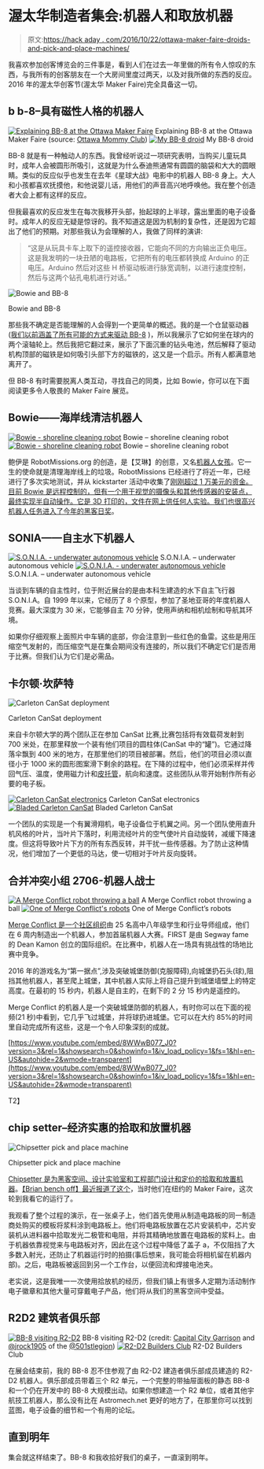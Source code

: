 # 渥太华制造者集会:机器人和取放机器

> 原文:[https://hack aday . com/2016/10/22/ottawa-maker-faire-droids-and-pick-and-place-machines/](https://hackaday.com/2016/10/22/ottawa-maker-faire-droids-and-pick-and-place-machines/)

我喜欢参加创客博览会的三件事是，看到人们在过去一年里做的所有令人惊叹的东西，与我所有的创客朋友在一个大房间里度过两天，以及对我所做的东西的反应。2016 年的渥太华创客节(渥太华 Maker Faire)完全具备这一切。

## b b-8–具有磁性人格的机器人

 [![Explaining BB-8 at the Ottawa Maker Faire](../Images/ed364d6f7051f6c20b7ca1750cc864ac.png "Explaining BB-8 at the Ottawa Maker Faire")](https://hackaday.com/2016/10/22/ottawa-maker-faire-droids-and-pick-and-place-machines/bb-8_at_makerfaire_ottawa_20161015/) Explaining BB-8 at the Ottawa Maker Faire (source: [Ottawa Mommy Club](http://ottawamommyclub.ca/)) [![My BB-8 droid](../Images/d63d8256760b9459e12c563b179d5d47.png "My BB-8 droid")](https://hackaday.com/2016/10/22/ottawa-maker-faire-droids-and-pick-and-place-machines/bb8_alone_couch_cr/) My BB-8 droid

BB-8 就是有一种触动人的东西。我曾经听说过一项研究表明，当购买儿童玩具时，成年人会被圆形所吸引，这就是为什么泰迪熊通常有圆圆的脑袋和大大的圆眼睛。类似的反应似乎也发生在去年《星球大战》电影中的机器人 BB-8 身上。大人和小孩都喜欢抚摸他，和他说婴儿话，用他们的声音高兴地呼唤他。我在整个创造者大会上都有这样的反应。

但我最喜欢的反应发生在每次我移开头部，抬起球的上半球，露出里面的电子设备时。成年人的反应无疑是惊讶的。我不知道这是因为机制的复杂性，还是因为它超出了他们的预期。对那些我认为会理解的人，我做了同样的演讲:

> “这是从玩具卡车上取下的遥控接收器，它能向不同的方向输出正负电压。这是我发明的一块丑陋的电路板，它把所有的电压都转换成 Arduino 的正电压。Arduino 然后对这些 H 桥驱动板进行脉宽调制，以进行速度控制，然后与这两个钻孔电机进行对话。”

![Bowie and BB-8](../Images/c9b7993ee282ae943abf88c073d7a43c.png)

Bowie and BB-8

那些我不确定是否能理解的人会得到一个更简单的概述。我的是一个仓鼠驱动器([我们以前涵盖了所有可能的方式来驱动 BB-8](http://hackaday.com/2016/06/24/driving-bb-8-more-than-one-way-to-move-this-bot/) )，所以我展示了它如何坐在球内的两个滚轴轮上。然后我把它翻过来，展示了下面沉重的钻头电池，然后解释了驱动机构顶部的磁铁是如何吸引头部下方的磁铁的，这又是一个启示。所有人都满意地离开了。

但 BB-8 有时需要脱离人类互动，寻找自己的同类，比如 Bowie，你可以在下面阅读更多令人敬畏的 Maker Faire 展览。

## Bowie——海岸线清洁机器人

 [![Bowie - shoreline cleaning robot](../Images/199ee4a7ae5f4ecf6211f8f05393a6ce.png "Bowie - shoreline cleaning robot")](https://hackaday.com/2016/10/22/ottawa-maker-faire-droids-and-pick-and-place-machines/robot_missions_01_20161015/) Bowie – shoreline cleaning robot [![Bowie - shoreline cleaning robot](../Images/8e9b9eaa8e2e0349e855354f34d6241c.png "Bowie - shoreline cleaning robot")](https://hackaday.com/2016/10/22/ottawa-maker-faire-droids-and-pick-and-place-machines/robot_missions_02_20161015/) Bowie – shoreline cleaning robot

鲍伊是 RobotMissions.org 的创造，是【艾琳】的创意，又名[机器人女孩](https://twitter.com/robotgrrl)。它一生的使命就是清理海岸线上的垃圾。RobotMissions 已经进行了将近一年，已经进行了多次实地测试，并从 kickstarter 活动中收集了[刚刚超过 1 万美元的资金。目前 Bowie 是远程控制的，但有一个用于视觉的摄像头和其他传感器的安装点，最终实现半自动操作。它是 3D 打印的，文件在网上供任何人实验。我们也很高兴](https://www.kickstarter.com/projects/1272705578/robot-missions)[机器人任务进入了今年的黑客日奖](http://hackaday.com/2016/08/17/hackaday-prize-entry-robot-shore/)。

## SONIA——自主水下机器人

 [![S.O.N.I.A. - underwater autonomous vehicle](../Images/21df95bfb5c78b3d449e2e6d2784c98a.png "S.O.N.I.A. - underwater autonomous vehicle")](https://hackaday.com/2016/10/22/ottawa-maker-faire-droids-and-pick-and-place-machines/sonia_02_20161015/) S.O.N.I.A. – underwater autonomous vehicle [![S.O.N.I.A. - underwater autonomous vehicle](../Images/215ec569e85c888420b234150696871f.png "S.O.N.I.A. - underwater autonomous vehicle")](https://hackaday.com/2016/10/22/ottawa-maker-faire-droids-and-pick-and-place-machines/sonia_03_20161015/) S.O.N.I.A. – underwater autonomous vehicle

当谈到车辆的自主性时，位于附近展台的是由本科生建造的水下自主飞行器 S.O.N.I.A。自 1999 年以来，它经历了 8 个原型，参加了圣地亚哥的年度机器人竞赛。最大深度为 30 米，它能够自主 70 分钟，使用声纳和相机绘制和导航其环境。

如果你仔细观察上面照片中车辆的底部，你会注意到一些红色的鱼雷。这些是用压缩空气发射的，而压缩空气是在集会期间没有连接的，所以我们不确定它们是否用于比赛。但我们认为它们是必需品。

## 卡尔顿·坎萨特

![Carleton CanSat deployment](../Images/f5a925a053249db4e72e2d60442ae496.png)

Carleton CanSat deployment

来自卡尔顿大学的两个团队正在参加 CanSat 比赛,比赛包括将有效载荷发射到 700 米处，在那里释放一个装有他们项目的圆柱体(CanSat 中的“罐”)。它通过降落伞飘到 400 米的地方，在那里他们的项目被部署。然后，他们的项目必须以直径小于 1000 米的圆形图案滑下剩余的路程。在下降的过程中，他们必须采样并传回气压、温度，使用磁力计和[皮托管](https://en.wikipedia.org/wiki/Pitot_tube)，航向和速度。这些团队从零开始制作所有必要的电子板。

 [![Carleton CanSat electronics](../Images/a9f172c007d7729be79df53bd0dadf22.png "Carleton CanSat electronics")](https://hackaday.com/2016/10/22/ottawa-maker-faire-droids-and-pick-and-place-machines/carleton_cansat_winged_electronics/) Carleton CanSat electronics [![Bladed Carleton CanSat](../Images/ae061c9f83d7b975aa23ee9d91b796b1.png "Bladed Carleton CanSat")](https://hackaday.com/2016/10/22/ottawa-maker-faire-droids-and-pick-and-place-machines/carleton_cansat_bladed/) Bladed Carleton CanSat

一个团队的实现是一个有翼滑翔机，电子设备位于机翼之间。另一个团队使用直升机风格的叶片，当叶片下落时，利用流经叶片的空气使叶片自动旋转，减缓下降速度。但这将导致叶片下方的所有东西反转，并干扰一些传感器。为了防止这种情况，他们增加了一个更低的马达，使一切相对于叶片反向旋转。

## 合并冲突小组 2706-机器人战士

 [![A Merge Conflict robot throwing a ball](../Images/342e14673dc7012480192b691024f9c2.png "A Merge Conflict robot throwing a ball")](https://hackaday.com/2016/10/22/ottawa-maker-faire-droids-and-pick-and-place-machines/merge_robotics_throwing_ball_up_cr/) A Merge Conflict robot throwing a ball [![One of Merge Conflict's robots](../Images/6a3a305a5f37ddb007f7e54d6bc0d16f.png "One of Merge Conflict's robots")](https://hackaday.com/2016/10/22/ottawa-maker-faire-droids-and-pick-and-place-machines/merge_robotics_04_20161015/) One of Merge Conflict’s robots

[Merge Conflict 是一个社区组织](https://owcr.myshopify.com/)由 25 名高中八年级学生和行业导师组成，他们在 6 周内制造出一个机器人，参加首届机器人大赛。FIRST 是由 Segway fame 的 Dean Kamon 创立的国际组织。在比赛中，机器人在一场具有挑战性的场地比赛中竞争。

2016 年的游戏名为“第一据点”,涉及突破城堡防御(克服障碍),向城堡扔石头(球),阻挡其他机器人，甚至爬上城堡，其中机器人实际上将自己提升到城堡墙壁上的特定高度。在最初的 15 秒内，机器人是自主的，在剩下的 2 分 15 秒内是遥控的。

Merge Conflict 的机器人是一个突破城堡防御的机器人，有时你可以在下面的视频(21 秒)中看到，它几乎飞过城堡，并将球扔进城堡。它可以在大约 85%的时间里自动完成所有这些，这是一个令人印象深刻的成就。

 [https://www.youtube.com/embed/8WWwB077_J0?version=3&rel=1&showsearch=0&showinfo=1&iv_load_policy=1&fs=1&hl=en-US&autohide=2&wmode=transparent](https://www.youtube.com/embed/8WWwB077_J0?version=3&rel=1&showsearch=0&showinfo=1&iv_load_policy=1&fs=1&hl=en-US&autohide=2&wmode=transparent)

T2】

## chip setter–经济实惠的拾取和放置机器

![Chipsetter pick and place machine](../Images/dd2cc5dfed2221a2a895ad1b6a475ac6.png)

Chipsetter pick and place machine

[Chipsetter 是为黑客空间、设计实验室和工程部门设计和定价的拾取和放置机器](http://www.chipsetter.com/)。[【Brian bench off】最近报道了这个](https://hackaday.com/2016/10/01/maker-faire-ny-chipsetter-the-pick-and-place-for-your-production/)，当时他们在纽约的 Maker Faire，这次轮到我看它的运行了。

我观看了整个过程的演示，在一张桌子上，他们首先使用从制造电路板的同一制造商处购买的模板将浆料涂到电路板上。他们将电路板放置在芯片安装机中，芯片安装机从进料器中拾取发光二极管和电阻，并将其精确地放置在电路板的浆料上。由于机器依靠视觉来与电路板对齐，因此在这个过程中降低了盖子 a，不仅阻挡了大多数入射光，还防止了机器运行时的拍摄(事后想来，我可能会将相机留在机器内部)。之后，电路板被返回到另一个工作台，以便回流和焊接电池夹。

老实说，这是我唯一一次使用拾放机的经历，但我们镇上有很多人定期为活动制作电子徽章和其他大量可穿戴电子产品，他们将从我们的黑客空间中受益。

## R2D2 建筑者俱乐部

 [![BB-8 visiting R2-D2](../Images/e0bdfb17bd45fff5b619a0a6459cbca9.png "BB-8 visiting R2-D2")](https://hackaday.com/2016/10/22/ottawa-maker-faire-droids-and-pick-and-place-machines/bb-8_and_r2d2_img_3131/) BB-8 visiting R2-D2 (credit: [Capital City Garrison](https://twitter.com/ccg501st) and [@jrock1905](https://twitter.com/jrock1905) of the [@501stlegion](https://twitter.com/501stlegion)) [![R2-D2 Builders Club](../Images/96257cfdf083e2159f88ad2347189bde.png "R2-D2 Builders Club")](https://hackaday.com/2016/10/22/ottawa-maker-faire-droids-and-pick-and-place-machines/r2d2_builders_club_20161015/) R2-D2 Builders Club

在展会结束前，我的 BB-8 忍不住参观了由 R2-D2 建造者俱乐部成员建造的 R2-D2 机器人。俱乐部成员带着三个 R2 单元，一个完整的带抽屉面板的静态 BB-8 和一个仍在开发中的 BB-8 大规模出动。如果你想建造一个 R2 单位，或者其他宇航技工机器人，那么没有比在 Astromech.net 更好的地方了，在那里你可以找到蓝图，电子设备的细节和一个有用的论坛。

## 直到明年

集会就这样结束了。BB-8 和我收拾好我们的桌子，一直滚到明年。